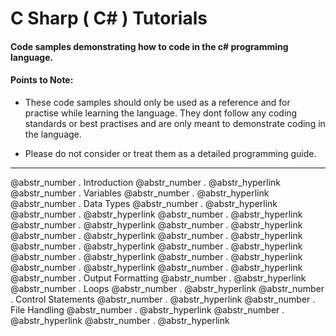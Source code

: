 # C Sharp ( C# ) Tutorials

#### Code samples demonstrating how to code in the c# programming language.

#### Points to Note:

  * These code samples should only be used as a reference and for practise while learning the language. They dont follow any coding standards or best practises and are only meant to demonstrate coding in the language.

  * Please do not consider or treat them as a detailed programming guide.




* * *

@abstr_number . Introduction @abstr_number . @abstr_hyperlink @abstr_number . Variables @abstr_number . @abstr_hyperlink @abstr_number . Data Types @abstr_number . @abstr_hyperlink @abstr_number . @abstr_hyperlink @abstr_number . @abstr_hyperlink @abstr_number . @abstr_hyperlink @abstr_number . @abstr_hyperlink @abstr_number . @abstr_hyperlink @abstr_number . @abstr_hyperlink @abstr_number . @abstr_hyperlink @abstr_number . @abstr_hyperlink @abstr_number . @abstr_hyperlink @abstr_number . @abstr_hyperlink @abstr_number . @abstr_hyperlink @abstr_number . @abstr_hyperlink @abstr_number . Output Formatting @abstr_number . @abstr_hyperlink @abstr_number . Loops @abstr_number . @abstr_hyperlink @abstr_number . Control Statements @abstr_number . @abstr_hyperlink @abstr_number . File Handling @abstr_number . @abstr_hyperlink @abstr_number . @abstr_hyperlink @abstr_number . @abstr_hyperlink 
